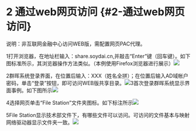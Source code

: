 # 2 通过web网页访问 {#2-通过web网页访问}

说明：非互联网金融中心访问WEB版，需配置网页PAC代理。

1打开浏览器，在地址栏输入：share.soydai.cn,并敲击“Enter”键（回车键）。如下图标准所示，其浏览器操作方法类似。（本例使用Firefox浏览器进行展示）![](https://ws2.sinaimg.cn/large/006tNc79ly1fj2y7go1hvj30wt0iljut.jpg)

2群晖系统登录界面，在位置后输入：XXX（姓名全拼）；在位置后输入AD域帐户密码，单击“登录”按钮，即可访问WEB版共享目录。![](https://ws3.sinaimg.cn/large/006tKfTcly1fj2y7rk1qfj30wt0gzac3.jpg)3首次登录群晖系统显示界面事例。如下图所示![](https://ws4.sinaimg.cn/large/006tKfTcly1fj2y8bklz4j30wt0jptax.jpg)

4选择网页单击“File Station”文件夹图标。如下标注所示![](https://ws2.sinaimg.cn/large/006tKfTcly1fj2y8qi7lwj30wt0jpad5.jpg)

5File Station显示技术部文件下，有哪些文件可以访问。可访问的文件基本与映射网络驱动器显示文件夹一致。![](https://ws1.sinaimg.cn/large/006tKfTcly1fj2y93d0pij30wt0jpwg2.jpg)

